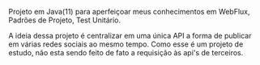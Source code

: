 Projeto em Java(11) para aperfeiçoar meus conhecimentos em WebFlux, Padrões de Projeto, Test Unitário.

A ideia dessa projeto é centralizar em uma única API a forma de publicar em várias redes sociais ao mesmo tempo.
Como esse é um projeto de estudo, não esta sendo feito de fato a requisição às api's de terceiros.
